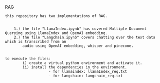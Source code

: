 RAG

    this repository has two implementations of RAG. 

 
        1.) the file "LlamaIndex.ipynb" has covered Multiple Document Querying using LlamaIndex and OpenAI embedding.
        2.) the file "Langchain.ipynb" covers chatting over the text data which is transcribed from an
	        audio using OpenAI embedding, whisper and pinecone.


    to execute the files:
			i) create a virtual python environment and activate it.
   		  	ii) install the dependencies in the environment.
	  					- for llamaindex: llamaIndex_req.txt
						- for langchain: langchain_req.txt

   
